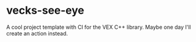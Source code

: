 # vecks-see-eye
A cool project template with CI for the VEX C++ library. Maybe one day I'll create an action instead.